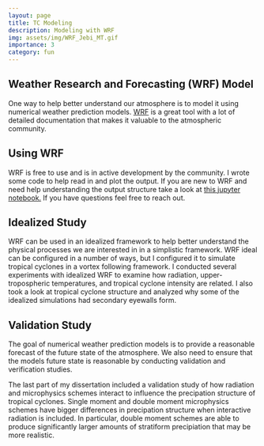 ```yaml
---
layout: page
title: TC Modeling
description: Modeling with WRF
img: assets/img/WRF_Jebi_MT.gif 
importance: 3
category: fun
---
```



## Weather Research and Forecasting (WRF) Model

One way to help better understand our atmosphere is to model it using numerical weather prediction models. <a href="https://www.mmm.ucar.edu/models/wrf"> WRF</a> is a great tool with a lot of detailed documentation that makes it valuable to the atmospheric community. 

## Using WRF

WRF is free to use and is in active development by the community. I wrote some code to help read in and plot the output. If you are new to WRF and need help understanding the output structure take a look at <a href="../../assets/Read_WRF.html"> this jupyter notebook.</a> If you have questions feel free to reach out.


## Idealized Study

WRF can be used in an idealized framework to help better understand the physical processes we are interested in in a simplistic framework. WRF ideal can be configured in a number of ways, but I configured it to simulate tropical cyclones in a vortex following framework. I conducted several experiments with idealized WRF to examine how radiation, upper-tropospheric temperatures, and tropical cyclone intensity are related. I also took a look at tropical cyclone structure and analyzed why some of the idealized simulations had secondary eyewalls form.



## Validation Study

The goal of numerical weather prediction models is to provide a reasonable forecast of the future state of the atmosphere. We also need to ensure that the models future state is reasonable by conducting validation and verification studies. 

The last part of my dissertation included a validation study of how radiation and microphysics schemes interact to influence the precipation structure of tropical cyclones. Single moment and double moment microphysics schemes have bigger differences in precipation structure when interactive radiation is included. In particular, double moment schemes are able to produce significantly larger amounts of stratiform precipiation that may be more realistic.   


